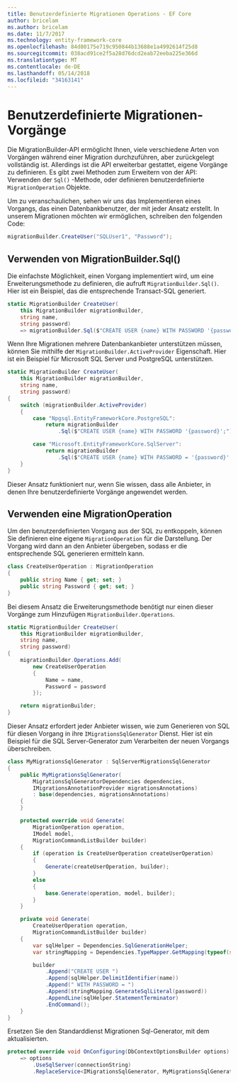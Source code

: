 ```yaml
---
title: Benutzerdefinierte Migrationen Operations - EF Core
author: bricelam
ms.author: bricelam
ms.date: 11/7/2017
ms.technology: entity-framework-core
ms.openlocfilehash: 84d80175e719c950844b13688e1a4992614f25d8
ms.sourcegitcommit: 038acd91ce2f5a28d76dcd2eab72eeba225e366d
ms.translationtype: MT
ms.contentlocale: de-DE
ms.lasthandoff: 05/14/2018
ms.locfileid: "34163141"
---
```

<a name="custom-migrations-operations"></a>Benutzerdefinierte Migrationen-Vorgänge
============================
Die MigrationBuilder-API ermöglicht Ihnen, viele verschiedene Arten von Vorgängen während einer Migration durchzuführen, aber zurückgelegt vollständig ist. Allerdings ist die API erweiterbar gestattet, eigene Vorgänge zu definieren. Es gibt zwei Methoden zum Erweitern von der API: Verwenden der `Sql()` -Methode, oder definieren benutzerdefinierte `MigrationOperation` Objekte.

Um zu veranschaulichen, sehen wir uns das Implementieren eines Vorgangs, das einen Datenbankbenutzer, der mit jeder Ansatz erstellt. In unserem Migrationen möchten wir ermöglichen, schreiben den folgenden Code:

``` csharp
migrationBuilder.CreateUser("SQLUser1", "Password");
```

<a name="using-migrationbuildersql"></a>Verwenden von MigrationBuilder.Sql()
----------------------------
Die einfachste Möglichkeit, einen Vorgang implementiert wird, um eine Erweiterungsmethode zu definieren, die aufruft `MigrationBuilder.Sql()`.
Hier ist ein Beispiel, das die entsprechende Transact-SQL generiert.

``` csharp
static MigrationBuilder CreateUser(
    this MigrationBuilder migrationBuilder,
    string name,
    string password)
    => migrationBuilder.Sql($"CREATE USER {name} WITH PASSWORD '{password}';");
```

Wenn Ihre Migrationen mehrere Datenbankanbieter unterstützen müssen, können Sie mithilfe der `MigrationBuilder.ActiveProvider` Eigenschaft. Hier ist ein Beispiel für Microsoft SQL Server und PostgreSQL unterstützen.

``` csharp
static MigrationBuilder CreateUser(
    this MigrationBuilder migrationBuilder,
    string name,
    string password)
{
    switch (migrationBuilder.ActiveProvider)
    {
        case "Npgsql.EntityFrameworkCore.PostgreSQL":
            return migrationBuilder
                .Sql($"CREATE USER {name} WITH PASSWORD '{password}';");

        case "Microsoft.EntityFrameworkCore.SqlServer":
            return migrationBuilder
                .Sql($"CREATE USER {name} WITH PASSWORD = '{password}';");
    }
}
```

Dieser Ansatz funktioniert nur, wenn Sie wissen, dass alle Anbieter, in denen Ihre benutzerdefinierte Vorgänge angewendet werden.

<a name="using-a-migrationoperation"></a>Verwenden eine MigrationOperation
---------------------------
Um den benutzerdefinierten Vorgang aus der SQL zu entkoppeln, können Sie definieren eine eigene `MigrationOperation` für die Darstellung. Der Vorgang wird dann an den Anbieter übergeben, sodass er die entsprechende SQL generieren ermitteln kann.

``` csharp
class CreateUserOperation : MigrationOperation
{
    public string Name { get; set; }
    public string Password { get; set; }
}
```

Bei diesem Ansatz die Erweiterungsmethode benötigt nur einen dieser Vorgänge zum Hinzufügen `MigrationBuilder.Operations`.

``` csharp
static MigrationBuilder CreateUser(
    this MigrationBuilder migrationBuilder,
    string name,
    string password)
{
    migrationBuilder.Operations.Add(
        new CreateUserOperation
        {
            Name = name,
            Password = password
        });

    return migrationBuilder;
}
```

Dieser Ansatz erfordert jeder Anbieter wissen, wie zum Generieren von SQL für diesen Vorgang in ihre `IMigrationsSqlGenerator` Dienst. Hier ist ein Beispiel für die SQL Server-Generator zum Verarbeiten der neuen Vorgangs überschreiben.

``` csharp
class MyMigrationsSqlGenerator : SqlServerMigrationsSqlGenerator
{
    public MyMigrationsSqlGenerator(
        MigrationsSqlGeneratorDependencies dependencies,
        IMigrationsAnnotationProvider migrationsAnnotations)
        : base(dependencies, migrationsAnnotations)
    {
    }

    protected override void Generate(
        MigrationOperation operation,
        IModel model,
        MigrationCommandListBuilder builder)
    {
        if (operation is CreateUserOperation createUserOperation)
        {
            Generate(createUserOperation, builder);
        }
        else
        {
            base.Generate(operation, model, builder);
        }
    }

    private void Generate(
        CreateUserOperation operation,
        MigrationCommandListBuilder builder)
    {
        var sqlHelper = Dependencies.SqlGenerationHelper;
        var stringMapping = Dependencies.TypeMapper.GetMapping(typeof(string));

        builder
            .Append("CREATE USER ")
            .Append(sqlHelper.DelimitIdentifier(name))
            .Append(" WITH PASSWORD = ")
            .Append(stringMapping.GenerateSqlLiteral(password))
            .AppendLine(sqlHelper.StatementTerminator)
            .EndCommand();
    }
}
```

Ersetzen Sie den Standarddienst Migrationen Sql-Generator, mit dem aktualisierten.

``` csharp
protected override void OnConfiguring(DbContextOptionsBuilder options)
    => options
        .UseSqlServer(connectionString)
        .ReplaceService<IMigrationsSqlGenerator, MyMigrationsSqlGenerator>();
```
